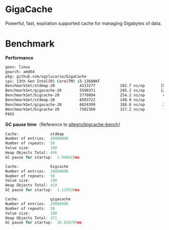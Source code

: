 # GigaCache
Powerful, fast, expiration supported cache for managing Gigabytes of data.

# Benchmark
**Performance**

```bash
goos: linux
goarch: amd64
pkg: github.com/xgzlucario/GigaCache
cpu: 13th Gen Intel(R) Core(TM) i5-13600KF
BenchmarkSet/stdmap-20         	 4133277	       282.7 ns/op	     153 B/op	       1 allocs/op
BenchmarkSet/gigacache-20      	 5590371	       245.2 ns/op	     124 B/op	       1 allocs/op
BenchmarkSet/bigcache-20       	 5770894	       254.2 ns/op	      44 B/op	       1 allocs/op
BenchmarkGet/stdmap-20         	 8593722	       149.9 ns/op	       7 B/op	       0 allocs/op
BenchmarkGet/gigacache-20      	 6024399	       188.6 ns/op	      23 B/op	       1 allocs/op
BenchmarkGet/bigcache-20       	 7502360	       157.2 ns/op	       7 B/op	       0 allocs/op
PASS
```

**GC pause time**（Reference to [allegro/bigcache-bench](https://github.com/allegro/bigcache-bench)）

```go
Cache:              stdmap
Number of entries:  20000000
Number of repeats:  50
Value size:         100
Heap Objects Total: 446
GC pause for startup:  2.948819ms
```

```go
Cache:              bigcache
Number of entries:  20000000
Number of repeats:  50
Value size:         100
Heap Objects Total: 419
GC pause for startup:  1.129539ms
```

```go
Cache:              gigacache
Number of entries:  20000000
Number of repeats:  50
Value size:         100
Heap Objects Total: 471
GC pause for startup:  10.828795ms
```